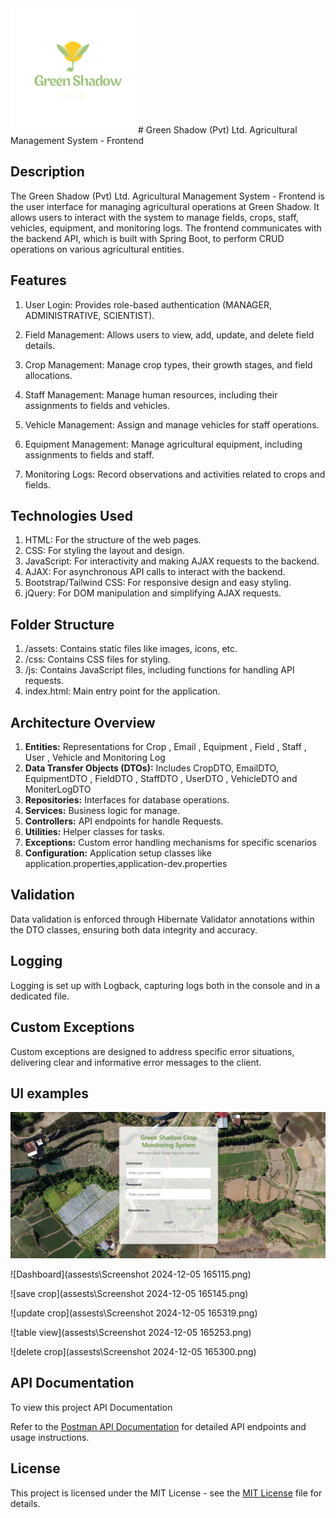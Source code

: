 
 <img src="assests\Green__1_-removebg-preview.png" width="200" height="200" />
# Green Shadow (Pvt) Ltd. Agricultural Management System - Frontend

## Description

The Green Shadow (Pvt) Ltd. Agricultural Management System - Frontend is the user interface for managing agricultural operations at Green Shadow. It allows users to interact with the system to manage fields, crops, staff, vehicles, equipment, and monitoring logs. The frontend communicates with the backend API, which is built with Spring Boot, to perform CRUD operations on various agricultural entities.


## Features

1. User Login: Provides role-based authentication (MANAGER, ADMINISTRATIVE, SCIENTIST).

2. Field Management: Allows users to view, add, update, and delete field details.

3. Crop Management: Manage crop types, their growth stages, and field allocations.

4. Staff Management: Manage human resources, including their assignments to fields and vehicles.

5. Vehicle Management: Assign and manage vehicles for staff operations.

6. Equipment Management: Manage agricultural equipment, including assignments to fields and staff.

6. Monitoring Logs: Record observations and activities related to crops and fields.

## Technologies Used

1. HTML: For the structure of the web pages.
2. CSS: For styling the layout and design.
3. JavaScript: For interactivity and making AJAX requests to the backend.
4. AJAX: For asynchronous API calls to interact with the backend.
5. Bootstrap/Tailwind CSS: For responsive design and easy styling.
6. jQuery: For DOM manipulation and simplifying AJAX requests.

##  Folder Structure

1. /assets: Contains static files like images, icons, etc.
2. /css: Contains CSS files for styling.
3. /js: Contains JavaScript files, including functions for handling API requests.
4. index.html: Main entry point for the application.


## Architecture Overview

1. **Entities:** Representations for Crop , Email , Equipment , Field , Staff , User , Vehicle and Monitoring Log
2. **Data Transfer Objects (DTOs):** Includes CropDTO, EmailDTO, EquipmentDTO , FieldDTO , StaffDTO , UserDTO , VehicleDTO and MoniterLogDTO
3. **Repositories:** Interfaces for database operations.
4. **Services:** Business logic for manage.
5. **Controllers:** API endpoints for handle Requests.
6. **Utilities:** Helper classes for tasks.
7. **Exceptions:** Custom error handling mechanisms for specific scenarios
8. **Configuration:** Application setup classes like application.properties,application-dev.properties


## Validation
Data validation is enforced through Hibernate Validator annotations within the DTO classes, ensuring both data integrity and accuracy.

## Logging
Logging is set up with Logback, capturing logs both in the console and in a dedicated file.

## Custom Exceptions
Custom exceptions are designed to address specific error situations, delivering clear and informative error messages to the client.


## UI examples

![Login Page](assests\login.png)

![Dashboard](assests\Screenshot 2024-12-05 165115.png)

![save crop](assests\Screenshot 2024-12-05 165145.png)

![update crop](assests\Screenshot 2024-12-05 165319.png)

![table view](assests\Screenshot 2024-12-05 165253.png)

![delete crop](assests\Screenshot 2024-12-05 165300.png)

## API Documentation

To view this project API Documentation

Refer to the [ Postman API Documentation](https://documenter.getpostman.com/view/35384895/2sAYBbcTsX) for detailed API endpoints and usage instructions.


## License

This project is licensed under the MIT License - see the [ MIT License](https://github.com/Samadhi-Weerasekara/2nd-sem-final-frontend) file for details.
